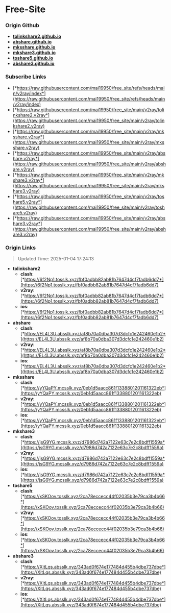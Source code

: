# Free-Site

### Origin Github

- [**tolinkshare2.github.io**](https://github.com/tolinkshare2/tolinkshare2.github.io)
- [**abshare.github.io**](https://github.com/abshare/abshare.github.io)
- [**mksshare.github.io**](https://github.com/mksshare/mksshare.github.io)
- [**mkshare3.github.io**](https://github.com/mkshare3/mkshare3.github.io)
- [**toshare5.github.io**](https://github.com/toshare5/toshare5.github.io)
- [**abshare3.github.io**](https://github.com/abshare3/abshare3.github.io)

### Subscribe Links

- [*https://raw.githubusercontent.com/mai19950/free_site/refs/heads/main/v2ray/index*](https://raw.githubusercontent.com/mai19950/free_site/refs/heads/main/v2ray/index)
- [*https://raw.githubusercontent.com/mai19950/free_site/main/v2ray/tolinkshare2.v2ray*](https://raw.githubusercontent.com/mai19950/free_site/main/v2ray/tolinkshare2.v2ray)
- [*https://raw.githubusercontent.com/mai19950/free_site/main/v2ray/mksshare.v2ray*](https://raw.githubusercontent.com/mai19950/free_site/main/v2ray/mksshare.v2ray)
- [*https://raw.githubusercontent.com/mai19950/free_site/main/v2ray/abshare.v2ray*](https://raw.githubusercontent.com/mai19950/free_site/main/v2ray/abshare.v2ray)
- [*https://raw.githubusercontent.com/mai19950/free_site/main/v2ray/mkshare3.v2ray*](https://raw.githubusercontent.com/mai19950/free_site/main/v2ray/mkshare3.v2ray)
- [*https://raw.githubusercontent.com/mai19950/free_site/main/v2ray/toshare5.v2ray*](https://raw.githubusercontent.com/mai19950/free_site/main/v2ray/toshare5.v2ray)
- [*https://raw.githubusercontent.com/mai19950/free_site/main/v2ray/abshare3.v2ray*](https://raw.githubusercontent.com/mai19950/free_site/main/v2ray/abshare3.v2ray)

### Origin Links

> Updated Time: 2025-01-04 17:24:13

- **tolinkshare2**
  - **clash**: [*https://6f2Np1.tosslk.xyz/fbf0adbb82ab81b7647d4cf7fadb6dd7*](https://6f2Np1.tosslk.xyz/fbf0adbb82ab81b7647d4cf7fadb6dd7)
  - **v2ray**: [*https://6f2Np1.tosslk.xyz/fbf0adbb82ab81b7647d4cf7fadb6dd7*](https://6f2Np1.tosslk.xyz/fbf0adbb82ab81b7647d4cf7fadb6dd7)
  - **ios**: [*https://6f2Np1.tosslk.xyz/fbf0adbb82ab81b7647d4cf7fadb6dd7*](https://6f2Np1.tosslk.xyz/fbf0adbb82ab81b7647d4cf7fadb6dd7)
- **abshare**
  - **clash**: [*https://EL4L3U.absslk.xyz/af8b70a0dba307d3dcfc1e242460e1b2*](https://EL4L3U.absslk.xyz/af8b70a0dba307d3dcfc1e242460e1b2)
  - **v2ray**: [*https://EL4L3U.absslk.xyz/af8b70a0dba307d3dcfc1e242460e1b2*](https://EL4L3U.absslk.xyz/af8b70a0dba307d3dcfc1e242460e1b2)
  - **ios**: [*https://EL4L3U.absslk.xyz/af8b70a0dba307d3dcfc1e242460e1b2*](https://EL4L3U.absslk.xyz/af8b70a0dba307d3dcfc1e242460e1b2)
- **mksshare**
  - **clash**: [*https://yYQaPY.mcsslk.xyz/0eb1d5aacc861f1338801201161322eb*](https://yYQaPY.mcsslk.xyz/0eb1d5aacc861f1338801201161322eb)
  - **v2ray**: [*https://yYQaPY.mcsslk.xyz/0eb1d5aacc861f1338801201161322eb*](https://yYQaPY.mcsslk.xyz/0eb1d5aacc861f1338801201161322eb)
  - **ios**: [*https://yYQaPY.mcsslk.xyz/0eb1d5aacc861f1338801201161322eb*](https://yYQaPY.mcsslk.xyz/0eb1d5aacc861f1338801201161322eb)
- **mkshare3**
  - **clash**: [*https://jsG9YG.mcsslk.xyz/d7986d742a7122e63c7e2c8bdff1559a*](https://jsG9YG.mcsslk.xyz/d7986d742a7122e63c7e2c8bdff1559a)
  - **v2ray**: [*https://jsG9YG.mcsslk.xyz/d7986d742a7122e63c7e2c8bdff1559a*](https://jsG9YG.mcsslk.xyz/d7986d742a7122e63c7e2c8bdff1559a)
  - **ios**: [*https://jsG9YG.mcsslk.xyz/d7986d742a7122e63c7e2c8bdff1559a*](https://jsG9YG.mcsslk.xyz/d7986d742a7122e63c7e2c8bdff1559a)
- **toshare5**
  - **clash**: [*https://xSKOov.tosslk.xyz/2ca78eccecc44f02035b3e79ca3b4b66*](https://xSKOov.tosslk.xyz/2ca78eccecc44f02035b3e79ca3b4b66)
  - **v2ray**: [*https://xSKOov.tosslk.xyz/2ca78eccecc44f02035b3e79ca3b4b66*](https://xSKOov.tosslk.xyz/2ca78eccecc44f02035b3e79ca3b4b66)
  - **ios**: [*https://xSKOov.tosslk.xyz/2ca78eccecc44f02035b3e79ca3b4b66*](https://xSKOov.tosslk.xyz/2ca78eccecc44f02035b3e79ca3b4b66)
- **abshare3**
  - **clash**: [*https://XitLqs.absslk.xyz/343ad0f674e177484d455b4dbe737dbe*](https://XitLqs.absslk.xyz/343ad0f674e177484d455b4dbe737dbe)
  - **v2ray**: [*https://XitLqs.absslk.xyz/343ad0f674e177484d455b4dbe737dbe*](https://XitLqs.absslk.xyz/343ad0f674e177484d455b4dbe737dbe)
  - **ios**: [*https://XitLqs.absslk.xyz/343ad0f674e177484d455b4dbe737dbe*](https://XitLqs.absslk.xyz/343ad0f674e177484d455b4dbe737dbe)
